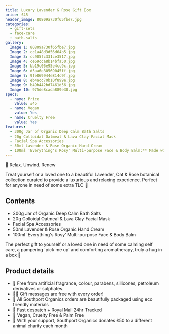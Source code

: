 ```yaml
---
title: Luxury Lavender & Rose Gift Box
price: £45
header_image: 80809a730f65fbe7.jpg
categories:
  - gift-sets
  - face-care
  - bath-salts
gallery:
  Image 1: 80809a730f65fbe7.jpg
  Image 2: cc1a48d3d56d64b5.jpg
  Image 3: cc905fc331ce3517.jpg
  Image 4: ce69cca8b14bfa50.jpg
  Image 5: bb19c06e95e4cc9c.jpg
  Image 6: d5aa6e80569045ff.jpg
  Image 7: 9fe869944e814c9f.jpg
  Image 8: eb4acc70b10f899e.jpg
  Image 9: b49b442bd7461d56.jpg
  Image 10: 975de8cada889e30.jpg
specs:
  - name: Price
    value: £45
  - name: Vegan
    value: Yes
  - name: Cruelty Free
    value: Yes
features:
  - 300g Jar of Organic Deep Calm Bath Salts
  - 20g Colloidal Oatmeal & Lava Clay Facial Mask
  - Facial Spa Accessories
  - 50ml Lavender & Rose Organic Hand Cream
  - 100ml 'Everything's Rosy' Multi-purpose Face & Body Balm:** Made with Organic Shea Butter, Almond Oil, and Vitamin E, this versatile balm nourishes and revitalizes both face and body, leaving skin feeling super soft and pampered.
---
```


🌿 Relax. Unwind. Renew

Treat yourself or a loved one to a beautiful Lavender, Oat & Rose botanical collection curated to provide a luxurious and relaxing experience. Perfect for anyone in need of some extra TLC 💜

## Contents

- 300g Jar of Organic Deep Calm Bath Salts
- 20g Colloidal Oatmeal & Lava Clay Facial Mask
- Facial Spa Accessories
- 50ml Lavender & Rose Organic Hand Cream
- 100ml 'Everything's Rosy' Multi-purpose Face & Body Balm

The perfect gift to yourself or a loved one in need of some calming self care, a pampering 'pick me up' and comforting aromatherapy, truly a hug in a box 💜

## Product details

- 🍊 Free from artificial fragrance, colour, parabens, sillicones, petroleum derivatives or sulphates.
- ✍🏼 Gift messages are free with every order!
- 🌿 All Southport Organics orders are beautifully packaged using eco friendly materials
- 📮 Fast despatch + Royal Mail 24hr Tracked
- 🐰 Vegan, Cruelty Free & Palm Free
- 🐾 With your support, Southport Organics donates £50 to a different animal charity each month
